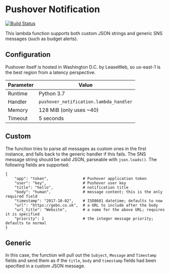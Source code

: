 # Pushover Notification

[![Build Status](https://travis-ci.org/gebn/pushover-notification.svg?branch=master)](https://travis-ci.org/gebn/pushover-notification)

This lambda function supports both custom JSON strings and generic SNS messages (such as budget alerts).

## Configuration

Pushover itself is hosted in Washington D.C. by LeaseWeb, so us-east-1 is the best region from a latency perspective.

| Parameter | Value                                  |
|-----------|----------------------------------------|
| Runtime   | Python 3.7                             |
| Handler   | `pushover_notification.lambda_handler` |
| Memory    | 128 MiB (only uses ~40)                |
| Timeout   | 5 seconds                              |

## Custom

The function tries to parse all messages as custom ones in the first instance, and falls back to the generic handler if this fails. The SNS message string should be valid JSON, parseable with `json.loads()`. The following fields are supported:

    {
        "app": "token",               # Pushover application token
        "user": "key",                # Pushover user key
        "title": "hello",             # notification title
        "body": "human",              # message content; this is the only required field
        "timestamp": "2017-10-02",    # ISO8601 datetime; defaults to now
        "url": "https://gebn.co.uk",  # a URL to include after the body
        "url_title": "Website",       # a name for the above URL; requires it is specified
        "priority": 1                 # the integer message priority; defaults to normal
    }

## Generic

In this case, the function will pull out the `Subject`, `Message` and `Timestamp` fields and send them as if the `title`, `body` and `timestamp` fields had been specified in a custom JSON message.

